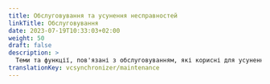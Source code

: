 ```yaml
---
title: Обслуговування та усунення несправностей
linkTitle: Обслуговування
date: 2023-07-19T10:33:03+02:00
weight: 50
draft: false
description: >
  Теми та функції, пов'язані з обслуговуванням, які корисні для усунення несправностей.
translationKey: vcsynchronizer/maintenance  
---
```

